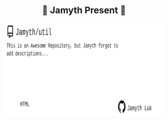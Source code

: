 <!-- built at 12/1/2022, 5:13:52 PM -->
<h1 align="center">
🎉 Jamyth Present 🎉
</h1>
<p align="center">
    <a href="https://github.com/Jamyth/util">
        <img width="1000" height="300" src="./readme.svg" />
    </a>
</p>